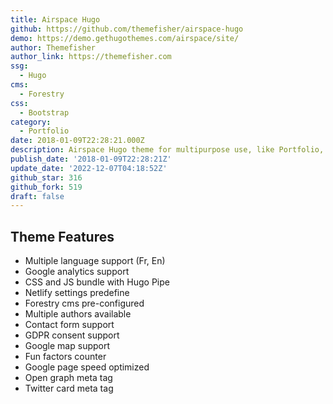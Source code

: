 ```yaml
---
title: Airspace Hugo
github: https://github.com/themefisher/airspace-hugo
demo: https://demo.gethugothemes.com/airspace/site/
author: Themefisher
author_link: https://themefisher.com
ssg:
  - Hugo
cms:
  - Forestry
css:
  - Bootstrap
category:
  - Portfolio
date: 2018-01-09T22:28:21.000Z
description: Airspace Hugo theme for multipurpose use, like Portfolio, Blog, Business.
publish_date: '2018-01-09T22:28:21Z'
update_date: '2022-12-07T04:18:52Z'
github_star: 316
github_fork: 519
draft: false
---
```

## Theme Features

- Multiple language support (Fr, En)
- Google analytics support
- CSS and JS bundle with Hugo Pipe
- Netlify settings predefine
- Forestry cms pre-configured
- Multiple authors available
- Contact form support
- GDPR consent support
- Google map support
- Fun factors counter
- Google page speed optimized
- Open graph meta tag
- Twitter card meta tag
